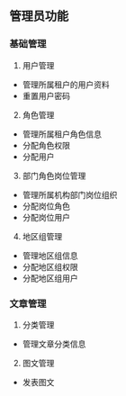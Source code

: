 ﻿## 管理员功能
### 基础管理
1. 用户管理
  + 管理所属租户的用户资料
  + 重置用户密码
2. 角色管理
  + 管理所属租户角色信息
  + 分配角色权限
  + 分配用户
3. 部门角色岗位管理
  + 管理所属机构部门岗位组织
  + 分配岗位角色
  + 分配岗位用户
4. 地区组管理
  + 管理地区组信息
  + 分配地区组权限
  + 分配地区组用户
### 文章管理
1. 分类管理
  + 管理文章分类信息
2. 图文管理
  + 发表图文

